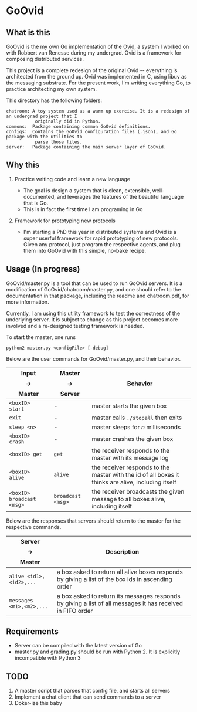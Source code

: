 # GoOvid 

## What is this

GoOvid is the my own Go implementation of the 
[Ovid](https://www.usenix.org/system/files/conference/hotcloud16/hotcloud16_altinbuken.pdf), 
a system I worked on with Robbert van Renesse during my undergrad. Ovid is a framework 
for composing distributed services.

This project is a complete redesign of the original Ovid -- everything is architected from
the ground up. Ovid was implemented in C, using libuv as the messaging substrate. 
For the present work, I'm writing everything Go, to practice architecting my own system.

This directory has the following folders:

	chatroom: A toy system used as a warm up exercise. It is a redesign of an undergrad project that I
               originally did in Python.
	commons:  Package containing common GoOvid definitions.
	configs:  Contains the GoOvid configuration files (.json), and Go package with the utilities to 
               parse those files.
	server:   Package containing the main server layer of GoOvid.

## Why this

1. Practice writing code and learn a new language 
   * The goal is design a system that is clean, extensible, well-documented, and leverages
    the features of the beautiful language that is Go. 
   * This is in fact the first time I am programing in Go
  
2. Framework for prototyping new protocols
   * I'm starting a PhD this year in distributed systems and Ovid is a super userful 
     framework for rapid prototyping of new protocols. Given any protocol, just program 
     the respective agents, and plug them into GoOvid with this simple, no-bake recipe. 

## Usage (In progress)

GoOvid/master.py is a tool that can be used to run GoOvid servers. 
It is a modification of GoOvid/chatroom/master.py, and one should refer 
to the documentation in that package, including the readme and chatroom.pdf, 
for more information. 

Currently, I am using this utility framework to test the correctness of the 
underlying server. It is subject to change as this project becomes more 
involved and a re-designed testing framework is needed.

To start the master, one runs 

```
python2 master.py <configFile> [-debug]
```

Below are the user commands for GoOvid/master.py, and their 
behavior.

|Input $$\rightarrow{}$$ Master|Master $$\rightarrow{}$$ Server| Behavior                                    |
|----------------------	    |-------------------	         |-------------------------------------        |
| `<boxID> start`            | -                 	         | master starts the given box              	|
| `exit`                     | -                 	         | master calls `./stopall` then exits       	|
| `sleep <n>`                | -                 	         | master sleeps for $n$ milliseconds          |
| `<boxID> crash`            | -                  	    | master crashes the given box              	|
| `<boxID> get`              | `get`                       | the receiver responds to the master with its message log |
| `<boxID> alive`           |  `alive`                     | the receiver responds to the master with the id of all boxes it thinks are alive, including itself |
| `<boxID> broadcast <msg>`  |  `broadcast <msg>`          | the receiver broadcasts the given message to all boxes alive, including itself |

Below are the responses that servers should return to the master for the 
respective commands.

|Server $$\rightarrow{}$$ Master| Description |
|----------------------	    |-------------------	         |
| `alive <id1>,<id2>,...`    | a box asked to return all alive boxes responds by giving a list of the box ids in ascending order  | 
| `messages <m1>,<m2>,...`   | a box asked to return its messages responds by giving a list of all messages it has received in FIFO order |



## Requirements

- Server can be compiled with the latest version of Go
- master.py and grading.py should be run with Python 2. It is explicitly incompatible with Python 3

## TODO

1. A master script that parses that config file, and starts all servers
2. Implement a chat client that can send commands to a server
3. Doker-ize this baby